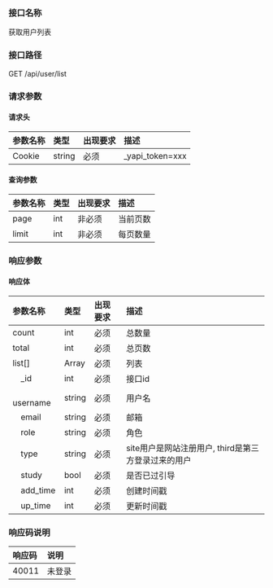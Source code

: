 ### 接口名称
获取用户列表

### 接口路径
GET /api/user/list

### 请求参数

#### 请求头

参数名称 | 类型   | 出现要求 | 描述
:--------|:-------|:-------|:---------------
Cookie   | string | 必须     | _yapi_token=xxx

#### 查询参数

参数名称 | 类型 | 出现要求 | 描述
:--------|:-----|:------|:----
page     | int  | 非必须   | 当前页数
limit    | int  | 非必须   | 每页数量

### 响应参数

#### 响应体

参数名称       | 类型   | 出现要求 | 描述
:--------------|:-------|:-------|:-------------------------------
count          | int    | 必须     | 总数量
total          | int    | 必须     | 总页数
list[]         | Array  | 必须     | 列表
&emsp;_id      | int    | 必须     | 接口id
&emsp;username | string | 必须     | 用户名
&emsp;email    | string | 必须     | 邮箱
&emsp;role     | string | 必须     | 角色
&emsp;type     | string | 必须     | site用户是网站注册用户, third是第三方登录过来的用户
&emsp;study    | bool   | 必须     | 是否已过引导
&emsp;add_time | int    | 必须     | 创建时间戳
&emsp;up_time  | int    | 必须     | 更新时间戳

### 响应码说明

响应码 | 说明
:------|:---------
40011  | 未登录